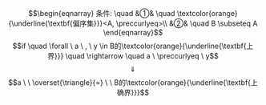 $$\begin{eqnarray}
条件: \quad
&①& \quad \textcolor{orange}{\underline{\textbf{偏序集}}}<A, \preccurlyeq>\\
&②& \quad B \subseteq A
\end{eqnarray}$$
$$if \quad \forall \ a \ , \ y \in B的\textcolor{orange}{\underline{\textbf{上界}}}  \quad \rightarrow \quad a \  \preccurlyeq  \ y$$
$$\quad \Downarrow \quad $$
$$a  \ \  \overset{\triangle}{=} \ \ B的\textcolor{orange}{\underline{\textbf{上确界}}}$$

